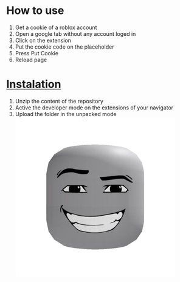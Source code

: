 # How to use
1. Get a cookie of a roblox account
2. Open a google tab without any account loged in
3. Click on the extension 
4. Put the cookie code on the placeholder
5. Press Put Cookie
6. Reload page
# [Instalation](https://github.com/elfleoncha/Roblox-cookie-login/archive/refs/heads/main.zip)
1. Unzip the content of the repository
2. Active the developer mode on the extensions of your navigator
3. Upload the folder in the unpacked mode
![Face roblox](https://github.com/elfleoncha/Roblox-cookie-login/blob/main/Bruh.jpg)
